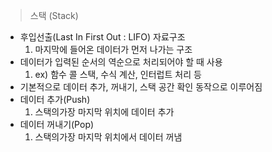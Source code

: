 >스택 (Stack)
- 후입선출(Last In First Out : LIFO) 자료구조
  1. 마지막에 들어온 데이터가 먼저 나가는 구조 
- 데이터가 입력된 순서의 역순으로 처리되어야 할 때 사용
  1. ex) 함수 콜 스택, 수식 계산, 인터럽트 처리 등
- 기본적으로 데이터 추가, 꺼내기, 스택 공간 확인 동작으로 이루어짐
- 데이터 추가(Push)
  1. 스택의가장 마지막 위치에 데이터 추가
- 데이터 꺼내기(Pop)
  1. 스택의가장 마지막 위치에서 데이터 꺼냄
